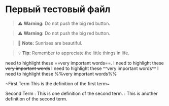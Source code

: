 # Первый тестовый файл

> :warning: **Warning:** Do not push the big red button.

> :warning: **Warning:** Do not push the big red button.

> :memo: **Note:** Sunrises are beautiful.

> :bulb: **Tip:** Remember to appreciate the little things in life.

need to highlight these ==very important words==.
I need to highlight these ~~very important words~~
I need to highlight these ^^very important words^^
I need to highlight these %%very important words%%
 
~First Term
This is the definition of the first term~

Second Term
: This is one definition of the second term.
: This is another definition of the second term.